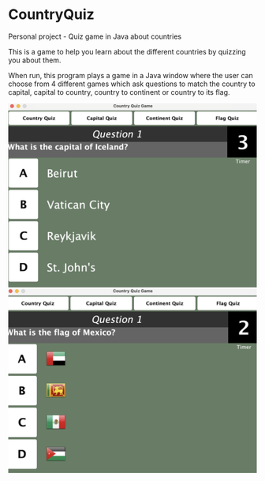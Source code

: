 # CountryQuiz
Personal project - Quiz game in Java about countries 

This is a game to help you learn about the different countries by quizzing you about them.

When run, this program plays a game in a Java window where the user can choose from 4 different games
which ask questions to match the country to capital, capital to country, country to continent or country 
to its flag. 

![Screenshot](screenshot.png)
![Screenshot](screenshot2.png)
